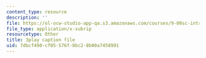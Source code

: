 ```yaml
---
content_type: resource
description: ''
file: https://ol-ocw-studio-app-qa.s3.amazonaws.com/courses/9-00sc-introduction-to-psychology-fall-2011/7dbcf490cf05576f8bc28b00a7458991_QvK6YdFKMY8.vtt
file_type: application/x-subrip
resourcetype: Other
title: 3play caption file
uid: 7dbcf490-cf05-576f-8bc2-8b00a7458991
---
```

